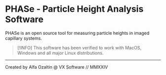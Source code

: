 # PHASe - Particle Height Analysis Software

PHASe is an open source tool for measuring particle heights in imaged capillary systems.

> [!INFO]
> This software has been verified to work with MacOS, Windows and all major Linux distributions.
---

Created by Alfa Ozaltin @ VX Software // MMXXIV
